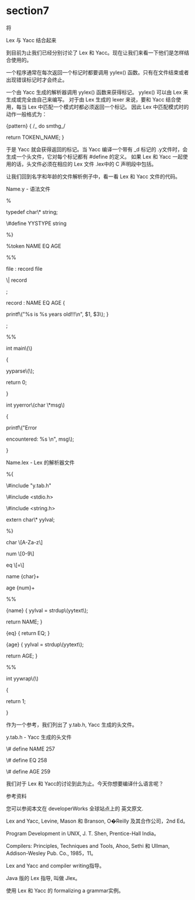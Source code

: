 # section7

将

Lex 与 Yacc 结合起来



到目前为止我们已经分别讨论了 Lex 和 Yacc。现在让我们来看一下他们是怎样结合使用的。



一个程序通常在每次返回一个标记时都要调用 yylex\(\) 函数。只有在文件结束或者出现错误标记时才会终止。



一个由 Yacc 生成的解析器调用 yylex\(\) 函数来获得标记。 yylex\(\) 可以由 Lex 来生成或完全由自己来编写。 对于由 Lex 生成的 lexer 来说，要和 Yacc 结合使用，每当 Lex 中匹配一个模式时都必须返回一个标记。 因此 Lex 中匹配模式时的动作一般格式为：



{pattern} { /\_ do smthg\_/



return TOKEN\\\_NAME; }

于是 Yacc 就会获得返回的标记。当 Yacc 编译一个带有 \_d 标记的 .y文件时，会生成一个头文件，它对每个标记都有 \#define 的定义。 如果 Lex 和 Yacc 一起使用的话，头文件必须在相应的 Lex 文件 .lex中的 C 声明段中包括。



让我们回到名字和年龄的文件解析例子中，看一看 Lex 和 Yacc 文件的代码。



Name.y - 语法文件



%



typedef char\\\* string;







\\\#define YYSTYPE string







%}







%token NAME EQ AGE







%%







file : record file







\\\| record







;







record : NAME EQ AGE {







printf\\\("%s is %s years old!!!\n", $1, $3\\\); }







;







%%







int main\\\(\\\)







{







yyparse\\\(\\\);







return 0;







}







int yyerror\\\(char \\\*msg\\\)







{







printf\\\("Error







encountered: %s \n", msg\\\);







}

Name.lex - Lex 的解析器文件



%{



\\\#include "y.tab.h"















\\\#include &lt;stdio.h&gt;







\\\#include &lt;string.h&gt;







extern char\\\* yylval;







%}







char \\\[A-Za-z\\\]







num \\\[0-9\\\]







eq \\\[=\\\]







name {char}+







age {num}+







%%







{name} { yylval = strdup\\\(yytext\\\);







return NAME; }







{eq} { return EQ; }







{age} { yylval = strdup\\\(yytext\\\);







return AGE; }







%%







int yywrap\\\(\\\)







{







return 1;







}

作为一个参考，我们列出了 y.tab.h, Yacc 生成的头文件。



y.tab.h - Yacc 生成的头文件



\\# define NAME 257



\\\# define EQ 258







\\\# define AGE 259

我们对于 Lex 和 Yacc的讨论到此为止。今天你想要编译什么语言呢？



参考资料



您可以参阅本文在 developerWorks 全球站点上的 英文原文.



Lex and Yacc, Levine, Mason 和 Branson, O�Reilly 及其合作公司，2nd Ed。



Program Development in UNIX, J. T. Shen, Prentice-Hall India。



Compilers: Principles, Techniques and Tools, Ahoo, Sethi 和 Ullman, Addison-Wesley Pub. Co., 1985，11。



Lex and Yacc and compiler writing指导。



Java 版的 Lex 指导, 叫做 Jlex。



使用 Lex 和 Yacc 的 formalizing a grammar实例。



